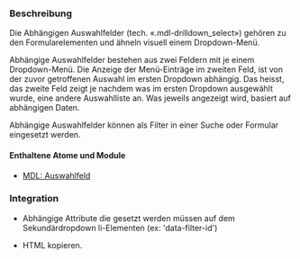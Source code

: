 ### Beschreibung
Die Abhängigen Auswahlfelder (tech. «.mdl-drilldown_select») gehören zu den Formularelementen und ähneln visuell einem Dropdown-Menü. 
 
Abhängige Auswahlfelder bestehen aus zwei Feldern mit je einem Dropdown-Menü. Die Anzeige der Menü-Einträge im zweiten Feld, ist von der zuvor getroffenen Auswahl im ersten Dropdown abhängig. Das heisst, das zweite Feld zeigt je nachdem was im ersten Dropdown ausgewählt wurde, eine andere Auswahlliste an. Was jeweils angezeigt wird, basiert auf abhängigen Daten.  
 
Abhängige Auswahlfelder können als Filter in einer Suche oder Formular eingesetzt werden.
 
#### Enthaltene Atome und Module
* <a href="../drilldown_select/drilldown_select.html">MDL: Auswahlfeld</a>
 
### Integration
 
* Abhängige Attribute die gesetzt werden müssen auf dem Sekundärdropdown li-Elementen (ex: 'data-filter-id')
 
* HTML kopieren.

